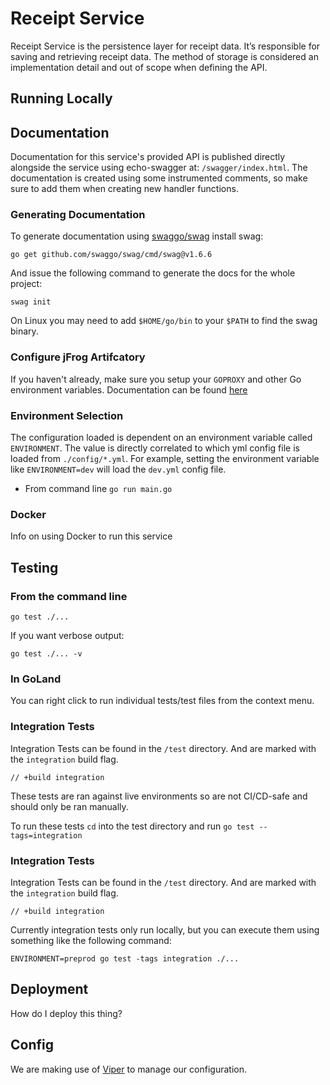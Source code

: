 # Receipt Service #

Receipt Service is the persistence layer for receipt data. It’s responsible for saving and retrieving receipt data. The method of storage is considered an implementation detail and out of scope when defining the API.

## Running Locally

## Documentation

Documentation for this service's provided API is published directly alongside the service using echo-swagger at:
`/swagger/index.html`.  The documentation is created using some instrumented comments,
so make sure to add them when creating new handler functions.

### Generating Documentation

To generate documentation using [swaggo/swag](https://github.com/swaggo/swag) install swag:
```text
go get github.com/swaggo/swag/cmd/swag@v1.6.6
```

And issue the following command to generate the docs for the whole project:
```text
swag init
```

On Linux you may need to add `$HOME/go/bin` to your `$PATH` to find the swag binary.

### Configure jFrog Artifcatory

If you haven't already, make sure you setup your `GOPROXY` and other Go environment variables.  Documentation can 
be found [here](https://fetchrewards.atlassian.net/wiki/spaces/DEV/pages/edit-v2/1252818979)

### Environment Selection ###

The configuration loaded is dependent on an environment variable called `ENVIRONMENT`. The value is directly correlated
to which yml config file is loaded from `./config/*.yml`. For example, setting the environment variable like 
`ENVIRONMENT=dev` will load the `dev.yml` config file.

* From command line `go run main.go`


### Docker ###

Info on using Docker to run this service

## Testing ##

### From the command line

`go test ./...`

If you want verbose output:

`go test ./... -v`

### In GoLand

You can right click to run individual tests/test files from the context menu.

### Integration Tests

Integration Tests can be found in the `/test` directory. And are marked with the `integration` build flag.

```
// +build integration
```

These tests are ran against live environments so are not CI/CD-safe and should only be ran manually.

To run these tests `cd` into the test directory and run `go test --tags=integration`

### Integration Tests

Integration Tests can be found in the `/test` directory. And are marked with the `integration` build flag.

```
// +build integration
```

Currently integration tests only run locally, but you can execute them using something like the following command:
```text
ENVIRONMENT=preprod go test -tags integration ./...
```

## Deployment ##

How do I deploy this thing?

## Config ##

We are making use of [Viper](https://github.com/spf13/viper) to manage our configuration.
